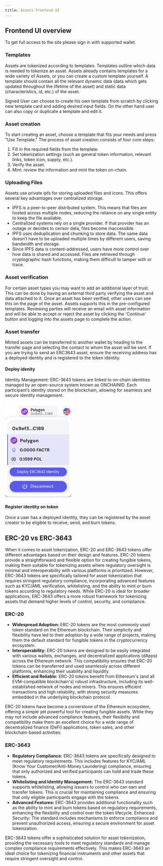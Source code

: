 ```yaml
---
title: Assets Frontend UI
---
```


## Frontend UI overview
To get full access to the site please sign in with supported wallet.

### Templates
Assets are tokenized according to templates. Templates outline which data is needed to tokenize an asset. Assets already contains templates for a wide variety of Assets, or you can create a custom template yourself. A template should contain all the relevant dynamic data (data which gets updated throughout the lifetime of the asset) and static data (characteristics, id, etc.) of the asset.

Signed User can choose to create his own template from scratch by clicking new template card and adding desired input fields. On the other hand user can also copy or duplicate a template and edit it.

### Asset creation
To start creating an asset, choose a template that fits your needs and press "Use Template." The process of asset creation consists of four core steps:
1. Fill in the required fields from the template.
2. Set tokenization settings (such as general token information, relevant links, token icon, supply, etc.).
3. Verify the asset.
4. Mint: review the information and mint the token on-chain.

### Uploading Files
Assets use private ipfs for storing uploaded files and icons. This offers several key advantages over centralized storage.
- IPFS is a peer-to-peer distributed system. This means that files are hosted across multiple nodes, reducing the reliance on any single entity to keep the file available.
- Centralized systems rely on a single provider. If that provider has an outage or decides to censor data, files become inaccessible.
- IPFS uses deduplication and chunking to store data. The same data doesn’t have to be uploaded multiple times by different users, saving bandwidth and storage.
- Since IPFS data is content-addressed, users have more control over how data is shared and accessed. Files are retrieved through cryptographic hash functions, making them difficult to tamper with or trace.

### Asset verification
For certain asset types you may want to add an additional layer of trust. This can be done by having an external third party verifying the asset and data attached to it. Once an asset has been verified, other users can see this on the page of the asset. Assets supports this in the pre-configured templates. Reviewing parties will receive an email with asset information and will be able to accept or reject the asset by clicking the 'Continue' button and logging into the assets page to complete the action.

### Asset transfer
Minted assets can be transferred to another wallet by heading to the transfer page and selecting the contact to whom the asset will be sent. If you are trying to send an ERC3643 asset, ensure the receiving address has a deployed identity and is registered to the token identity.

#### Deploy idenity
Identity Management: ERC-3643 tokens are linked to on-chain identities managed by an open-source system known as ONCHAINID. Each participant’s identity stored on the blockchain, allowing for seamless and secure identity management.

![Example deploy](../../../static/img/deployidentity.png)

#### Register identity on token
Once a user has a deployed identity, they can be registered by the asset creator to be eligible to receive, send, and burn tokens.

## ERC-20 vs ERC-3643
When it comes to asset tokenization, ERC-20 and ERC-3643 tokens offer different advantages based on their design and features. ERC-20 tokens provide a straightforward and flexible option for creating fungible tokens, making them suitable for tokenizing assets where regulatory oversight is minimal and interoperability with various platforms is prioritized. However, ERC-3643 tokens are specifically tailored for asset tokenization that requires stringent regulatory compliance, incorporating advanced features such as KYC/AML verification, whitelisting, and the ability to mint or burn tokens according to regulatory needs. While ERC-20 is ideal for broader applications, ERC-3643 offers a more robust framework for tokenizing assets that demand higher levels of control, security, and compliance.

### ERC-20

* **Widespread Adoption:** ERC-20 tokens are the most commonly used token standard on the Ethereum blockchain. Their simplicity and flexibility have led to their adoption by a wide range of projects, making them the default standard for fungible tokens in the cryptocurrency ecosystem.
* **Interoperability:** ERC-20 tokens are designed to be easily integrated with various wallets, exchanges, and decentralized applications (dApps) across the Ethereum network. This compatibility ensures that ERC-20 tokens can be transferred and used seamlessly across different platforms, enhancing their usability and liquidity.
* **Efficient and Reliable:** ERC-20 tokens benefit from Ethereum's (and all EVM-compatible blockchain's) robust infrastructure, including its well-established network of nodes and miners. This ensures efficient transactions and high reliability, with strong security measures embedded in the underlying blockchain protocol.

ERC-20 tokens have become a cornerstone of the Ethereum ecosystem, offering a simple yet powerful tool for creating fungible assets. While they may not include advanced compliance features, their flexibility and compatibility make them an excellent choice for a wide range of decentralized finance (DeFi) applications, token sales, and other blockchain-based activities.

### ERC-3643
* **Regulatory Compliance:** ERC-3643 tokens are specifically designed to meet regulatory requirements. This includes features for KYC/AML (Know Your Customer/Anti-Money Laundering) compliance, ensuring that only authorized and verified participants can hold and trade these tokens.
* **Whitelisting and Identity Management:** The ERC-3643 standard supports whitelisting, allowing issuers to control who can own and transfer tokens. This is crucial for maintaining compliance and ensuring that only eligible participants engage with the tokens.
* **Advanced Features:** ERC-3643 provides additional functionality such as the ability to mint and burn tokens based on regulatory requirements, enhancing the flexibility and control over the token lifecycle.
Enhanced Security: The standard includes mechanisms to enforce compliance and prevent unauthorized access, ensuring a secure environment for asset tokenization.

ERC-3643 tokens offer a sophisticated solution for asset tokenization, providing the necessary tools to meet regulatory standards and manage complex compliance requirements effectively. This makes ERC-3643 an ideal choice for tokenizing financial instruments and other assets that require stringent oversight and control.
